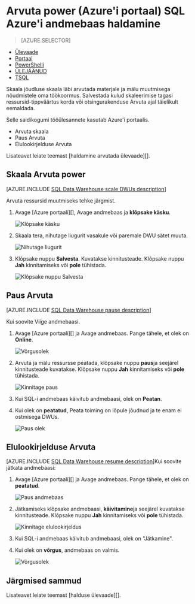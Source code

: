 <properties
   pageTitle="Arvuta power (Azure'i portaal) SQL Azure'i andmebaas haldamine | Microsoft Azure'i"
   description="Azure'i portaali ülesannete haldamiseks Arvutage power. Skaala Arvuta ressursid, reguleerides DWUs. Või Peata ja Jätka arvutada ressursside kulude salvestamiseks."
   services="sql-data-warehouse"
   documentationCenter="NA"
   authors="barbkess"
   manager="barbkess"
   editor=""/>

<tags
   ms.service="sql-data-warehouse"
   ms.devlang="NA"
   ms.topic="article"
   ms.tgt_pltfrm="NA"
   ms.workload="data-services"
   ms.date="08/22/2016"
   ms.author="barbkess;sonyama"/>

# <a name="manage-compute-power-in-azure-sql-data-warehouse-azure-portal"></a>Arvuta power (Azure'i portaal) SQL Azure'i andmebaas haldamine

> [AZURE.SELECTOR]
- [Ülevaade](sql-data-warehouse-manage-compute-overview.md)
- [Portaal](sql-data-warehouse-manage-compute-portal.md)
- [PowerShelli](sql-data-warehouse-manage-compute-powershell.md)
- [ÜLEJÄÄNUD](sql-data-warehouse-manage-compute-rest-api.md)
- [TSQL](sql-data-warehouse-manage-compute-tsql.md)


Skaala jõudluse skaala läbi arvutada materjale ja mälu muutmisega nõudmistele oma töökoormus. Salvestada kulud skaleerimise tagasi ressursid-tippväärtus korda või otsingurakenduse Arvuta ajal täielikult eemaldada. 

Selle saidikogumi tööülesannete kasutab Azure'i portaalis.

- Arvuta skaala
- Paus Arvuta
- Elulookirjelduse Arvuta

Lisateavet leiate teemast [haldamine arvutada ülevaade][].

<a name="scale-performance-bk"></a>
<a name="scale-compute-bk"></a>

## <a name="scale-compute-power"></a>Skaala Arvuta power

[AZURE.INCLUDE [SQL Data Warehouse scale DWUs description](../../includes/sql-data-warehouse-scale-dwus-description.md)]

Arvuta ressursid muutmiseks tehke järgmist.

1. Avage [Azure portaali][], Avage andmebaas ja **klõpsake käsku**.

    ![Klõpsake käsku][1]

1. Skaala tera, nihutage liugurit vasakule või paremale DWU sätet muuta.

    ![Nihutage liugurit][2]

1. Klõpsake nuppu **Salvesta**. Kuvatakse kinnitusteade. Klõpsake nuppu **Jah** kinnitamiseks või **pole** tühistada.

    ![Klõpsake nuppu Salvesta][3]

<a name="pause-compute-bk"></a>

## <a name="pause-compute"></a>Paus Arvuta

[AZURE.INCLUDE [SQL Data Warehouse pause description](../../includes/sql-data-warehouse-pause-description.md)]

Kui soovite Viige andmebaasi.

1. Avage [Azure portaali][] ja Avage andmebaas. Pange tähele, et olek on **Online**. 

    ![Võrgusolek][6]

1. Arvuta ja mälu ressursse peatada, klõpsake nuppu **paus**ja seejärel kinnitusteade kuvatakse. Klõpsake nuppu **Jah** kinnitamiseks või **pole** tühistada.

    ![Kinnitage paus][7]

1. Kui SQL-i andmebaas käivitub andmebaasi, olek on **Peatan**.
2. Kui olek on **peatatud**, Peata toiming on lõpule jõudnud ja te enam ei ostmisega DWUs.

    ![Paus olek][4]

<a name="resume-compute-bk"></a>

## <a name="resume-compute"></a>Elulookirjelduse Arvuta

[AZURE.INCLUDE [SQL Data Warehouse resume description](../../includes/sql-data-warehouse-resume-description.md)]Kui soovite jätkata andmebaasi:

1. Avage [Azure portaali][] ja Avage andmebaas. Pange tähele, et olek on **peatatud**. 

    ![Paus andmebaas][4]

1. Jätkamiseks klõpsake andmebaasi, **käivitamine**ja seejärel kuvatakse kinnitusteade. Klõpsake nuppu **Jah** kinnitamiseks või **pole** tühistada.

    ![Kinnitage elulookirjeldus][5]

1. Kui SQL-i andmebaas käivitub andmebaasi, olek on "Jätkamine".
2. Kui olek on **võrgus**, andmebaas on valmis.

    ![Võrgusolek][6]

<a name="next-steps-bk"></a>

## <a name="next-steps"></a>Järgmised sammud
Lisateavet leiate teemast [halduse ülevaade][].

<!--Image references-->
[1]: ./media/sql-data-warehouse-manage-compute-portal/click-scale.png
[2]: ./media/sql-data-warehouse-manage-compute-portal/move-slider.png
[3]: ./media/sql-data-warehouse-manage-compute-portal/click-save.png
[4]: ./media/sql-data-warehouse-manage-compute-portal/resume-database.png
[5]: ./media/sql-data-warehouse-manage-compute-portal/resume-confirm.png
[6]: ./media/sql-data-warehouse-manage-compute-portal/pause-database.png
[7]: ./media/sql-data-warehouse-manage-compute-portal/pause-confirm.png

<!--Article references-->
[Juhtimise ülevaade]: ./sql-data-warehouse-overview-manage.md
[Arvuta ülevaade haldamine]: ./sql-data-warehouse-manage-compute-overview.md

<!--MSDN references-->


<!--Other Web references-->

[Azure'i portaal]: http://portal.azure.com/
